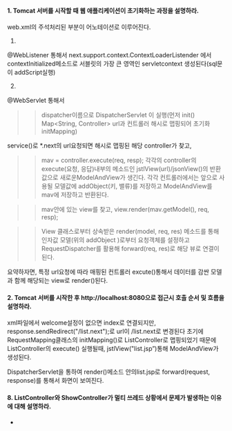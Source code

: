 #### 1. Tomcat 서버를 시작할 때 웹 애플리케이션이 초기화하는 과정을 설명하라.
web.xml의 주석처리된 부분이 어노테이션로 이루어진다.

1)
@WebListener 통해서 next.support.context.ContextLoaderListender
에서  contextInitialized메소드로 서블릿의 가장 큰 영역인 servletcontext
 생성된다(sql문이 addScript실행)

2)
@WebServlet 통해서 
>>dispatcher이름으로 DispatcherServlet 이 실행(먼저 init() Map<String, Controller> url과 컨트롤러 해시로 맵핑되어 초기화 initMapping)

service()로 *.next의 url요청되면 해시로 맵핑된 해당 controller가 찾고,
>>mav = controller.execute(req, resp);
각각의 controller의 execute(요청, 응답)내부의 메소드인 jstlView(url)/jsonView()의 반환값으로 새로운ModelAndView가 생긴다. 
각각 컨트롤러에서는 앞으로 사용될 모델값에 addObject(키, 밸류)를 저장하고 ModelAndView를 mav에 저장하고 반환된다.

>>mav안에 있는 view를 찾고, 
view.render(mav.getModel(), req, resp);

>>View 클래스로부터 상속받은 render(model, req, res) 메소드를 통해 인자값 모델(위의 addObject )로부터 요청객체를 설정하고 RequestDispatcher를 활용해 forward(req, res)로 해당 뷰로 연결이 된다.

요약하자면, 특정 url요청에 따라 매핑된 컨트롤러 excute()통해서 데이터를 감싼 모델과 함께 해당되는 view로 render()된다.

#### 2. Tomcat 서버를 시작한 후 http://localhost:8080으로 접근시 호출 순서 및 흐름을 설명하라.
xml파일에서  welcome설정이 없으면 index로 연결되지만, response.sendRedirect("/list.next");로 url이 /list.next로 변경된다
초기에  RequestMapping클래스의 initMapping()로 ListController로 맵핑되었기 때문에 ListController의 execute() 실행될때, 
jstlView("list.jsp”)통해 ModelAndView가 생성된다.

DispatcherServlet을 통하여 render()메소드 안의list.jsp로 forward(request, response)를 통해서 화면이 보여진다.

#### 8. ListController와 ShowController가 멀티 쓰레드 상황에서 문제가 발생하는 이유에 대해 설명하라.
* 

